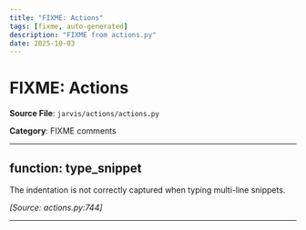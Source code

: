 ```yaml
---
title: "FIXME: Actions"
tags: [fixme, auto-generated]
description: "FIXME from actions.py"
date: 2025-10-03
---
```


# FIXME: Actions

**Source File**: `jarvis/actions/actions.py`

**Category**: FIXME comments

---

## function: type_snippet

<a id="function:-type_snippet-1"></a>

The indentation is not correctly captured when typing multi-line snippets.

*[Source: actions.py:744]*

---

